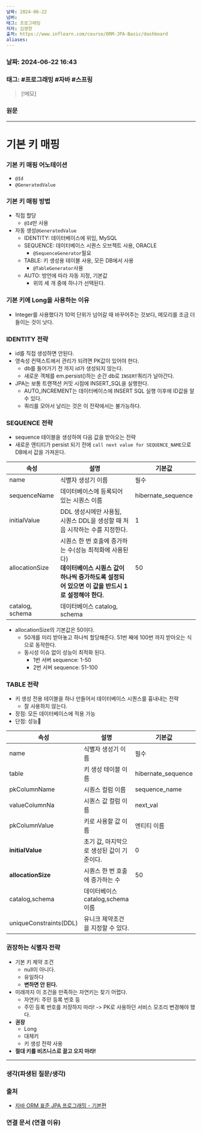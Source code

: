```yaml
---
날짜: 2024-06-22
넘버: 
태그: 프로그래밍
저자: 김영한
출처: https://www.inflearn.com/course/ORM-JPA-Basic/dashboard
aliases:
---
```

### 날짜:  2024-06-22 16:43

### 태그: #프로그래밍 #자바 #스프링

>[!메모]
>

### 원문
---
# 기본 키 매핑
### 기본 키 매핑 어노테이션
- `@Id`
- `@GeneratedValue`
### 기본 키 매핑 방법
- 직접 할당
	- `@Id`만 사용
- 자동 생성`@GeneratedValue`
	- IDENTITY: 데이터베이스에 위임, MySQL
	- SEQUENCE: 데이터베이스 시퀀스 오브젝트 사용, ORACLE
		- `@SequenceGenerator`필요
	- TABLE: 키 생성용 테이블 사용, 모든 DB에서 사용
		- `@TableGenerator`사용
	- AUTO: 방언에 따라 자동 지정, 기본값
		- 위의 세 개 중에 하나가 선택된다.
### 기본 키에 Long을 사용하는 이유
- Integer를 사용했다가 10억 단위가 넘어갈 때 바꾸어주는 것보다, 메모리를 조금 더 들이는 것이 낫다.
### IDENTITY 전략
- id를 직접 생성하면 안된다.
- 영속성 컨텍스트에서 관리가 되려면 PK값이 있어야 한다.
	- db를 들어가기 전 까지 id가 생성되지 않는다. 
	- 새로운 객체를 em.persist()하는 순간 db로 `INSERT`쿼리가 날아간다.
- JPA는 보통 트랜잭션 커밋 시점에 INSERT_SQL을 실행한다.
	- AUTO_INCREMENT는 데이터베이스에 INSERT SQL 실행 이후에 ID값을 알 수 있다.
	- 쿼리를 모아서 날리는 것은 이 전략에서는 불가능하다.
### SEQUENCE 전략
- sequence 테이블을 생성하여 다음 값을 받아오는 전략
- 새로운 엔티티가 persist 되기 전에 `call next value for SEQUENCE_NAME`으로 DB에서 값을 가져온다.

| 속성              | 설명                                                                                            | 기본값                |
| --------------- | --------------------------------------------------------------------------------------------- | ------------------ |
| name            | 식별자 생성기 이름                                                                                    | 필수                 |
| sequenceName    | 데이터베이스에 등록되어 있는 시퀀스 이름                                                                        | hibernate_sequence |
| initialValue    | DDL 생성시에만 사용됨, <br>시퀀스 DDL을 생성할 때 처음 시작하는 수를 지정한다.                                            | 1                  |
| allocationSize  | 시퀀스 한 번 호출에 증가하는 수(성능 최적화에 사용된다)<br>**데이터베이스 시퀀스 값이 하나씩 증가하도록 설정되어 있으면 이 값을 반드시 1로 설정해야 한다.** | 50                 |
| catalog, schema | 데이터베이스 catalog, schema                                                                        |                    |
- allocationSize의 기본값은 50이다.
	- 50개를 미리 받아놓고 하나씩 할당해준다. 51번 째에 100번 까지 받아오는 식으로 동작한다.
	- 동시성 이슈 없이 성능이 최적화 된다.
		- 1번 서버 sequence: 1-50
		- 2번 서버 sequence: 51-100
### TABLE 전략
- 키 생성 전용 테이블을 하나 만들어서 데이터베이스 시퀀스를 흉내내는 전략
	- 잘 사용하지 않는다.
- 장점: 모든 데이터베이스에 적용 가능
- 단점: 성능

| 속성                     | 설명                       | 기본값                |
| ---------------------- | ------------------------ | ------------------ |
| name                   | 식별자 생성기 이름               | 필수                 |
| table                  | 키 생성 테이블 이름              | hibernate_sequence |
| pkColumnName           | 시퀀스 컬럼 이름                | sequence_name      |
| valueColumnNa          | 시퀀스 값 컬럼 이름              | next_val           |
| pkColumnValue          | 키로 사용할 값 이름              | 엔티티 이름             |
| **initialValue**       | 초기 값, 마지막으로 생성된 값이 기준이다. | 0                  |
| **allocationSize**     | 시퀀스 한 번 호출에 증가하는 수       | 50                 |
| catalog,schema         | 데이터베이스 catalog,schema 이름 |                    |
| uniqueConstraints(DDL) | 유니크 제약조건을 지정할 수 있다.      |                    |

### 권장하는 식별자 전략
- 기본 키 제약 조건
	- null이 아니다.
	- 유일하다
	- **변하면 안 된다.**
- 미래까지 이 조건을 만족하는 자연키는 찾기 어렵다.
	- 자연키: 주민 등록 번호 등
	- 주민 등록 번호를 저장하지 마라! -> PK로 사용하던 서비스 모조리 변경해야 했다.
- **권장**
	- Long
	- 대체키
	- 키 생성 전략 사용
- **절대 키를 비즈니스로 끌고 오지 마라!**

---
### 생각(파생된 질문/생각)

### 출처
- [자바 ORM 표준 JPA 프로그래밍 - 기본편](https://www.inflearn.com/course/ORM-JPA-Basic/dashboard)

### 연결 문서 (연결 이유)
